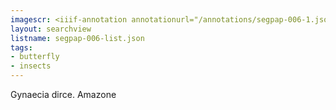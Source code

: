 ```yaml
---
imagescr: <iiif-annotation annotationurl="/annotations/segpap-006-1.json" styling="image_only:true"></iiif-annotation>
layout: searchview
listname: segpap-006-list.json
tags:
- butterfly
- insects
---
```

Gynaecia dirce. Amazone
